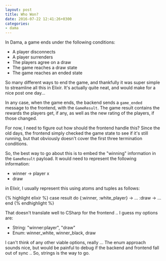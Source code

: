 ```yaml
---
layout: post
title: Who Won?
date: 2016-07-22 12:41:26+0300
categories: 
- dama
---
```


In Dama, a game ends under the following conditions:

+ A player disconnects
+ A player surrenders
+ The players agree on a draw
+ The game reaches a draw state
+ The game reaches an ended state

So many different ways to end the game, and thankfully it was super simple to streamline all this in Elixir. It's actually quite neat, and would make for a nice post one day...

In any case, when the game ends, the backend sends a `game_ended` message to the frontend, with the `GameResult`. The game result contains the rewards the players get, if any, as well as the new rating of the players, if those changed.

For now, I need to figure out how should the frontend handle this? Since the old days, the frontend simply checked the game state to see if it's still running, but that obviously doesn't cover the first three termination conditions.

So, the best way to go about this is to embed the "winning" information in the `GameResult` payload. It would need to represent the following information:

+ winner -> player x
+ draw

in Elixir, I usually represent this using atoms and tuples as follows:

{% highlight elixir %}
case result do
  {:winner, :white_player} -> ...
  :draw -> ...
end
{% endhighlight %}

That doesn't translate well to CSharp for the frontend .. I guess my options are:

+ String: "winner:player", "draw"
+ Enum: winner_white, winner_black, draw

I can't think of any other viable options, really ... The enum approach sounds nice, but would be painful to debug if the backend and frontend fall out of sync .. So, strings is the way to go.
